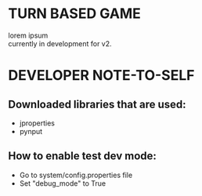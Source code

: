 # TURN BASED GAME 
lorem ipsum  
currently in development for v2. 

# DEVELOPER NOTE-TO-SELF
## Downloaded libraries that are used:
- jproperties
- pynput
## How to enable test dev mode:
- Go to system/config.properties file
- Set "debug_mode" to True